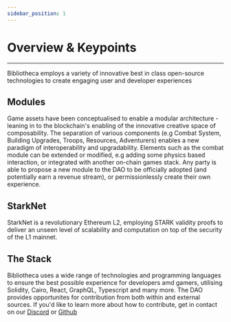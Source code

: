 ```yaml
---
sidebar_position: 1
---
```


# Overview & Keypoints

---

Bibliotheca employs a variety of innovative best in class open-source technologies to create engaging user and developer experiences

## Modules
Game assets have been conceptualised to enable a modular architecture - leaning in to the blockchain's enabling of the innovative creative space of composability. The separation of various components (e.g Combat System, Building Upgrades, Troops, Resources, Adventurers) enables a new paradigm of interoperability and upgradability. Elements such as the combat module can be extended or modified, e.g adding some physics based interaction, or integrated with another on-chain games stack. Any party is able to propose a new module to the DAO to be officially adopted (and potentially earn a revenue stream), or permissionlessly create their own experience.

## StarkNet
StarkNet is a revolutionary Ethereum L2, employing STARK validity proofs to deliver an unseen level of scalability and computation on top of the security of the L1 mainnet.

## The Stack
Bibliotheca uses a wide range of technologies and programming languages to ensure the best possible experience for developers amd gamers, utilising Solidity, Cairo, React, GraphQL, Typescript and many more. The DAO provides opportunites for contribution from both within and external sources. If you'd like to learn more about how to contribute, get in contact on our [Discord](https://discord.gg/qjXNx4Htas) or [Github](https://github.com/BibliothecaForAdventurers/)

